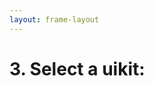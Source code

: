 ```yaml
---
layout: frame-layout
---
```


# 3. Select a uikit:

<RadioGroup>

<RadioCard href="/guide/vanilla/vite.html#blank" label="Blank" icon="https://cdn.svgporn.com/logos/css-3.svg" />
<RadioCard href="/guide/vanilla/vite.html#tailwind-css" label="Tailwind CSS" icon="https://cdn.svgporn.com/logos/tailwindcss-icon.svg" />

</RadioGroup>
